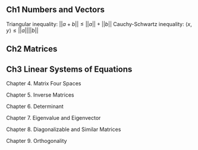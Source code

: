 ## Ch1 Numbers and Vectors
Triangular inequality:
$||a+b|| ≤ ||a||+||b||$
Cauchy-Schwartz inequality:
$\langle x,y \rangle ≤ ||a|| ||b||$























## Ch2 Matrices


## Ch3 Linear Systems of Equations

Chapter 4. Matrix Four Spaces

Chapter 5. Inverse Matrices

Chapter 6. Determinant

Chapter 7. Eigenvalue and Eigenvector

Chapter 8. Diagonalizable and Similar Matrices

Chapter 9. Orthogonality